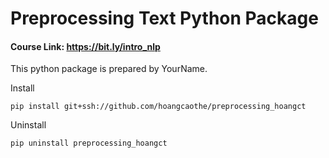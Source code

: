 # Preprocessing Text Python Package

#### Course Link: https://bit.ly/intro_nlp

This python package is prepared by YourName.

Install

`pip install git+ssh://github.com/hoangcaothe/preprocessing_hoangct`

Uninstall

`pip uninstall preprocessing_hoangct`